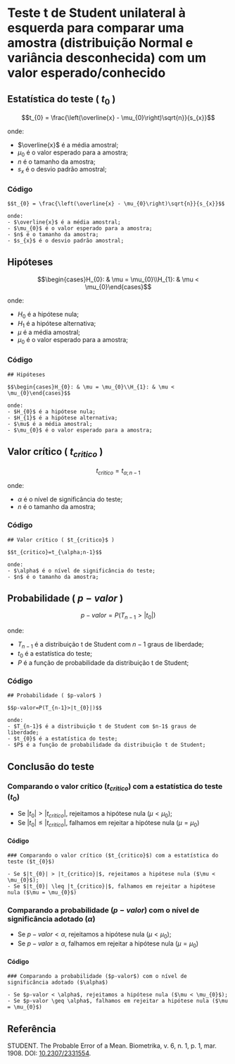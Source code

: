 # Teste t de Student unilateral à esquerda para comparar uma amostra (distribuição Normal e variância desconhecida) com um valor esperado/conhecido 

## Estatística do teste ( $t_{0}$ )

$$t_{0} = \frac{\left(\overline{x} - \mu_{0}\right)\sqrt{n}}{s_{x}}$$

onde:
- $\overline{x}$ é a média amostral;
- $\mu_{0}$ é o valor esperado para a amostra;
- $n$ é o tamanho da amostra;
- $s_{x}$ é o desvio padrão amostral;

### Código

```
$$t_{0} = \frac{\left(\overline{x} - \mu_{0}\right)\sqrt{n}}{s_{x}}$$

onde:
- $\overline{x}$ é a média amostral;
- $\mu_{0}$ é o valor esperado para a amostra;
- $n$ é o tamanho da amostra;
- $s_{x}$ é o desvio padrão amostral;
```

## Hipóteses

$$\begin{cases}H_{0}: & \mu = \mu_{0}\\H_{1}: & \mu < \mu_{0}\end{cases}$$

onde:
- $H_{0}$ é a hipótese nula;
- $H_{1}$ é a hipótese alternativa;
- $\mu$ é a média amostral;
- $\mu_{0}$ é o valor esperado para a amostra;

### Código

```
## Hipóteses

$$\begin{cases}H_{0}: & \mu = \mu_{0}\\H_{1}: & \mu < \mu_{0}\end{cases}$$

onde:
- $H_{0}$ é a hipótese nula;
- $H_{1}$ é a hipótese alternativa;
- $\mu$ é a média amostral;
- $\mu_{0}$ é o valor esperado para a amostra;
```

## Valor crítico ( $t_{critico}$ )

$$t_{critico}=t_{\alpha;n-1}$$

onde:
- $\alpha$ é o nível de significância do teste;
- $n$ é o tamanho da amostra;

### Código

```
## Valor crítico ( $t_{critico}$ )

$$t_{critico}=t_{\alpha;n-1}$$

onde:
- $\alpha$ é o nível de significância do teste;
- $n$ é o tamanho da amostra;
```

## Probabilidade ( $p-valor$ )

$$p-valor=P(T_{n-1}>|t_{0}|)$$

onde:
- $T_{n-1}$ é a distribuição t de Student com $n-1$ graus de liberdade;
- $t_{0}$ é a estatística do teste;
- $P$ é a função de probabilidade da distribuição t de Student;

### Código

```
## Probabilidade ( $p-valor$ )

$$p-valor=P(T_{n-1}>|t_{0}|)$$

onde:
- $T_{n-1}$ é a distribuição t de Student com $n-1$ graus de liberdade;
- $t_{0}$ é a estatística do teste;
- $P$ é a função de probabilidade da distribuição t de Student;
```

## Conclusão do teste

### Comparando o valor crítico ($t_{critico}$) com a estatística do teste ($t_{0}$)

- Se $|t_{0}| > |t_{critico}|$, rejeitamos a hipótese nula ($\mu < \mu_{0}$);
- Se $|t_{0}| \leq |t_{critico}|$, falhamos em rejeitar a hipótese nula ($\mu = \mu_{0}$)

#### Código

```
### Comparando o valor crítico ($t_{critico}$) com a estatística do teste ($t_{0}$)

- Se $|t_{0}| > |t_{critico}|$, rejeitamos a hipótese nula ($\mu < \mu_{0}$);
- Se $|t_{0}| \leq |t_{critico}|$, falhamos em rejeitar a hipótese nula ($\mu = \mu_{0}$)
```

### Comparando a probabilidade ($p-valor$) com o nível de significância adotado ($\alpha$)

- Se $p-valor < \alpha$, rejeitamos a hipótese nula ($\mu < \mu_{0}$);
- Se $p-valor \geq \alpha$, falhamos em rejeitar a hipótese nula ($\mu = \mu_{0}$)

#### Código

```
### Comparando a probabilidade ($p-valor$) com o nível de significância adotado ($\alpha$)

- Se $p-valor < \alpha$, rejeitamos a hipótese nula ($\mu < \mu_{0}$);
- Se $p-valor \geq \alpha$, falhamos em rejeitar a hipótese nula ($\mu = \mu_{0}$)
```

## Referência

STUDENT. The Probable Error of a Mean. Biometrika, v. 6, n. 1, p. 1, mar. 1908. DOI: [10.2307/2331554](https://doi.org/10.2307/2331554).